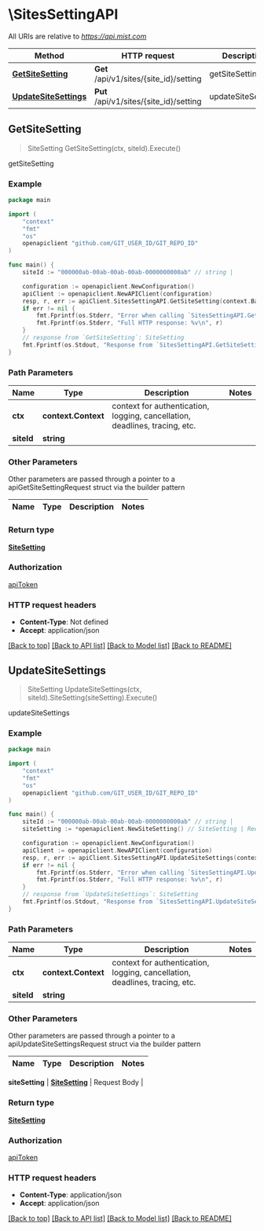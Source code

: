 # \SitesSettingAPI

All URIs are relative to *https://api.mist.com*

Method | HTTP request | Description
------------- | ------------- | -------------
[**GetSiteSetting**](SitesSettingAPI.md#GetSiteSetting) | **Get** /api/v1/sites/{site_id}/setting | getSiteSetting
[**UpdateSiteSettings**](SitesSettingAPI.md#UpdateSiteSettings) | **Put** /api/v1/sites/{site_id}/setting | updateSiteSettings



## GetSiteSetting

> SiteSetting GetSiteSetting(ctx, siteId).Execute()

getSiteSetting



### Example

```go
package main

import (
	"context"
	"fmt"
	"os"
	openapiclient "github.com/GIT_USER_ID/GIT_REPO_ID"
)

func main() {
	siteId := "000000ab-00ab-00ab-00ab-0000000000ab" // string | 

	configuration := openapiclient.NewConfiguration()
	apiClient := openapiclient.NewAPIClient(configuration)
	resp, r, err := apiClient.SitesSettingAPI.GetSiteSetting(context.Background(), siteId).Execute()
	if err != nil {
		fmt.Fprintf(os.Stderr, "Error when calling `SitesSettingAPI.GetSiteSetting``: %v\n", err)
		fmt.Fprintf(os.Stderr, "Full HTTP response: %v\n", r)
	}
	// response from `GetSiteSetting`: SiteSetting
	fmt.Fprintf(os.Stdout, "Response from `SitesSettingAPI.GetSiteSetting`: %v\n", resp)
}
```

### Path Parameters


Name | Type | Description  | Notes
------------- | ------------- | ------------- | -------------
**ctx** | **context.Context** | context for authentication, logging, cancellation, deadlines, tracing, etc.
**siteId** | **string** |  | 

### Other Parameters

Other parameters are passed through a pointer to a apiGetSiteSettingRequest struct via the builder pattern


Name | Type | Description  | Notes
------------- | ------------- | ------------- | -------------


### Return type

[**SiteSetting**](SiteSetting.md)

### Authorization

[apiToken](../README.md#apiToken)

### HTTP request headers

- **Content-Type**: Not defined
- **Accept**: application/json

[[Back to top]](#) [[Back to API list]](../README.md#documentation-for-api-endpoints)
[[Back to Model list]](../README.md#documentation-for-models)
[[Back to README]](../README.md)


## UpdateSiteSettings

> SiteSetting UpdateSiteSettings(ctx, siteId).SiteSetting(siteSetting).Execute()

updateSiteSettings



### Example

```go
package main

import (
	"context"
	"fmt"
	"os"
	openapiclient "github.com/GIT_USER_ID/GIT_REPO_ID"
)

func main() {
	siteId := "000000ab-00ab-00ab-00ab-0000000000ab" // string | 
	siteSetting := *openapiclient.NewSiteSetting() // SiteSetting | Request Body (optional)

	configuration := openapiclient.NewConfiguration()
	apiClient := openapiclient.NewAPIClient(configuration)
	resp, r, err := apiClient.SitesSettingAPI.UpdateSiteSettings(context.Background(), siteId).SiteSetting(siteSetting).Execute()
	if err != nil {
		fmt.Fprintf(os.Stderr, "Error when calling `SitesSettingAPI.UpdateSiteSettings``: %v\n", err)
		fmt.Fprintf(os.Stderr, "Full HTTP response: %v\n", r)
	}
	// response from `UpdateSiteSettings`: SiteSetting
	fmt.Fprintf(os.Stdout, "Response from `SitesSettingAPI.UpdateSiteSettings`: %v\n", resp)
}
```

### Path Parameters


Name | Type | Description  | Notes
------------- | ------------- | ------------- | -------------
**ctx** | **context.Context** | context for authentication, logging, cancellation, deadlines, tracing, etc.
**siteId** | **string** |  | 

### Other Parameters

Other parameters are passed through a pointer to a apiUpdateSiteSettingsRequest struct via the builder pattern


Name | Type | Description  | Notes
------------- | ------------- | ------------- | -------------

 **siteSetting** | [**SiteSetting**](SiteSetting.md) | Request Body | 

### Return type

[**SiteSetting**](SiteSetting.md)

### Authorization

[apiToken](../README.md#apiToken)

### HTTP request headers

- **Content-Type**: application/json
- **Accept**: application/json

[[Back to top]](#) [[Back to API list]](../README.md#documentation-for-api-endpoints)
[[Back to Model list]](../README.md#documentation-for-models)
[[Back to README]](../README.md)

